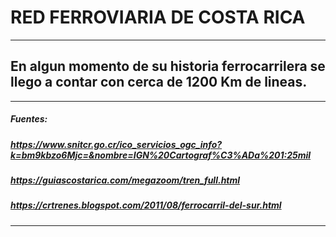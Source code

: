 # RED FERROVIARIA DE COSTA RICA
---
## En algun momento de su historia ferrocarrilera se llego a contar con cerca de 1200 Km de lineas.
---

##### Fuentes:
##### https://www.snitcr.go.cr/ico_servicios_ogc_info?k=bm9kbzo6Mjc=&nombre=IGN%20Cartograf%C3%ADa%201:25mil
##### https://guiascostarica.com/megazoom/tren_full.html
##### https://crtrenes.blogspot.com/2011/08/ferrocarril-del-sur.html
---



